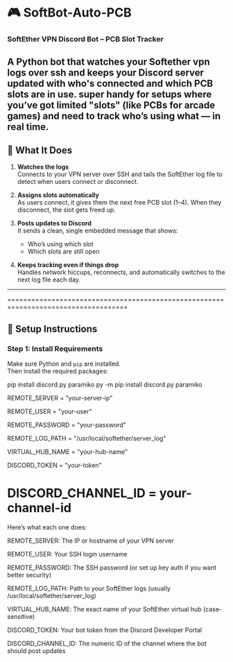 # 🎮 SoftBot-Auto-PCB  
### SoftEther VPN Discord Bot – PCB Slot Tracker

A Python bot that watches your Softether vpn logs over ssh and keeps your Discord server updated with who's connected and which PCB slots are in use. super handy for setups where you’ve got limited "slots" (like PCBs for arcade games) and need to track who’s using what — in real time.
---

## 🔧 What It Does

1. **Watches the logs**  
   Connects to your VPN server over SSH and tails the SoftEther log file to detect when users connect or disconnect.

2. **Assigns slots automatically**  
   As users connect, it gives them the next free PCB slot (1–4). When they disconnect, the slot gets freed up.

3. **Posts updates to Discord**  
   It sends a clean, single embedded message that shows:
   - Who’s using which slot
   - Which slots are still open

4. **Keeps tracking even if things drop**  
   Handles network hiccups, reconnects, and automatically switches to the next log file each day.

---
====================================================================================
## 🚀 Setup Instructions

### Step 1: Install Requirements

Make sure Python and `pip` are installed.  
Then install the required packages:


pip install discord.py paramiko
py -m pip install discord.py paramiko

REMOTE_SERVER = "your-server-ip"

REMOTE_USER = "your-user"

REMOTE_PASSWORD = "your-password"

REMOTE_LOG_PATH = "/usr/local/softether/server_log"

VIRTUAL_HUB_NAME = "your-hub-name"

DISCORD_TOKEN = "your-token"

DISCORD_CHANNEL_ID = your-channel-id
=================================================

Here’s what each one does:

REMOTE_SERVER: The IP or hostname of your VPN server

REMOTE_USER: Your SSH login username

REMOTE_PASSWORD: The SSH password (or set up key auth if you want better security)

REMOTE_LOG_PATH: Path to your SoftEther logs (usually /usr/local/softether/server_log)

VIRTUAL_HUB_NAME: The exact name of your SoftEther virtual hub (case-sensitive)

DISCORD_TOKEN: Your bot token from the Discord Developer Portal

DISCORD_CHANNEL_ID: The numeric ID of the channel where the bot should post updates
